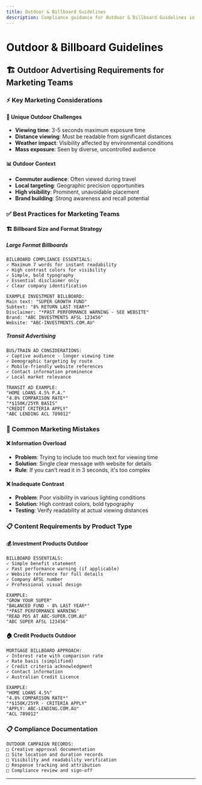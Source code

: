 ```yaml
---
title: Outdoor & Billboard Guidelines
description: Compliance guidance for Outdoor & Billboard Guidelines in financial services marketing
---
```


# Outdoor & Billboard Guidelines

## 🏗️ Outdoor Advertising Requirements for Marketing Teams

### ⚡ Key Marketing Considerations

#### 🎯 Unique Outdoor Challenges
- **Viewing time**: 3-5 seconds maximum exposure time
- **Distance viewing**: Must be readable from significant distances
- **Weather impact**: Visibility affected by environmental conditions
- **Mass exposure**: Seen by diverse, uncontrolled audience

#### 📊 Outdoor Context
- **Commuter audience**: Often viewed during travel
- **Local targeting**: Geographic precision opportunities
- **High visibility**: Prominent, unavoidable placement
- **Brand building**: Strong awareness and recall potential

### ✅ Best Practices for Marketing Teams

#### 🏗️ Billboard Size and Format Strategy

##### Large Format Billboards
```
BILLBOARD COMPLIANCE ESSENTIALS:
✓ Maximum 7 words for instant readability
✓ High contrast colors for visibility
✓ Simple, bold typography
✓ Essential disclaimer only
✓ Clear company identification

EXAMPLE INVESTMENT BILLBOARD:
Main text: "SUPER GROWTH FUND"
Subtext: "8% RETURN LAST YEAR*"
Disclaimer: "*PAST PERFORMANCE WARNING - SEE WEBSITE"
Brand: "ABC INVESTMENTS AFSL 123456"
Website: "ABC-INVESTMENTS.COM.AU"
```

##### Transit Advertising
```
BUS/TRAIN AD CONSIDERATIONS:
✓ Captive audience - longer viewing time
✓ Demographic targeting by route
✓ Mobile-friendly website references
✓ Contact information prominence
✓ Local market relevance

TRANSIT AD EXAMPLE:
"HOME LOANS 4.5% P.A."
"4.8% COMPARISON RATE*"
"*$150K/25YR BASIS"
"CREDIT CRITERIA APPLY"
"ABC LENDING ACL 789012"
```

### 🚨 Common Marketing Mistakes

#### ❌ Information Overload
- **Problem**: Trying to include too much text for viewing time
- **Solution**: Single clear message with website for details
- **Rule**: If you can't read it in 3 seconds, it's too complex

#### ❌ Inadequate Contrast
- **Problem**: Poor visibility in various lighting conditions
- **Solution**: High contrast colors, bold typography
- **Testing**: Verify readability at actual viewing distances

### 📋 Content Requirements by Product Type

#### 💰 Investment Products Outdoor
```
BILLBOARD ESSENTIALS:
✓ Simple benefit statement
✓ Past performance warning (if applicable)
✓ Website reference for full details
✓ Company AFSL number
✓ Professional visual design

EXAMPLE:
"GROW YOUR SUPER"
"BALANCED FUND - 8% LAST YEAR*"
"*PAST PERFORMANCE WARNING"
"READ PDS AT ABC-SUPER.COM.AU"
"ABC SUPER AFSL 123456"
```

#### 🏠 Credit Products Outdoor
```
MORTGAGE BILLBOARD APPROACH:
✓ Interest rate with comparison rate
✓ Rate basis (simplified)
✓ Credit criteria acknowledgment
✓ Contact information
✓ Australian Credit Licence

EXAMPLE:
"HOME LOANS 4.5%"
"4.8% COMPARISON RATE*"
"*$150K/25YR - CRITERIA APPLY"
"APPLY: ABC-LENDING.COM.AU"
"ACL 789012"
```

### 📋 Compliance Documentation

```
OUTDOOR CAMPAIGN RECORDS:
□ Creative approval documentation
□ Site location and duration records
□ Visibility and readability verification
□ Response tracking and attribution
□ Compliance review and sign-off
```

---

